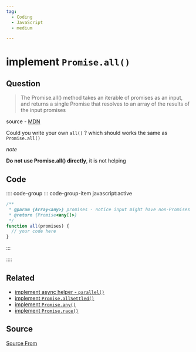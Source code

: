 ```yaml
---
tag:
  - Coding
  - JavaScript
  - medium

---
```

  
# implement `Promise.all()`

## Question
> The Promise.all() method takes an iterable of promises as an input, and returns a single Promise that resolves to an array of the results of the input promises

source - [MDN](https://developer.mozilla.org/en-US/docs/Web/JavaScript/Reference/Global_Objects/Promise/all)

Could you write your own `all()` ? which should works the same as `Promise.all()`

_note_

**Do not use Promise.all() directly**, it is not helping

## Code
:::: code-group
::: code-group-item javascript:active
```javascript
/**
 * @param {Array<any>} promises - notice input might have non-Promises
 * @return {Promise<any[]>}
 */
function all(promises) {
  // your code here
}
```
:::
    
::::


## Related

+ [implement async helper - `parallel()`](./implement-async-helper-parallel)
+ [implement `Promise.allSettled()`](./implement-Promise-allSettled)
+ [implement `Promise.any()`](./implement-Promise-any)
+ [implement `Promise.race()`](./implement-Promise-race)
##  Source
[Source From](https://bigfrontend.dev/problem/implement-Promise-all)

  